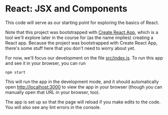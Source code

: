 # React: JSX and Components

This code will serve as our starting point for exploring the basics of React.

Note that this project was bootstrapped with [Create React App](https://github.com/facebook/create-react-app), which is a tool we'll explore later in the course for (as the name implies) creating a React app.  Because the project was bootstrapped with Create React App, there's some stuff here that you don't need to worry about yet.

For now, we'll focus our development on the file [src/index.js](src/index.js).  To run this app and see it in your browser, you can run
```
npm start
```
This will run the app in the development mode, and it should automatically open [http://localhost:3000](http://localhost:3000) to view the app in your browser (though you can manually open that URL in your browser, too).

The app is set up so that the page will reload if you make edits to the code.  You will also see any lint errors in the console.
